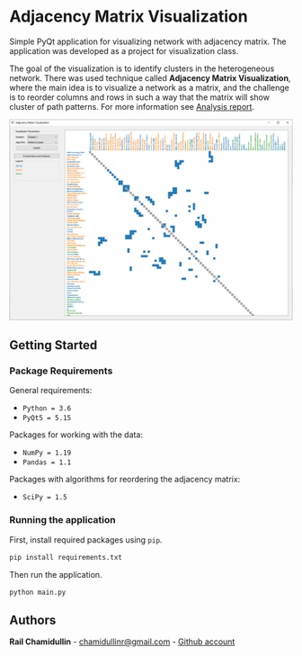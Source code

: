 # Adjacency Matrix Visualization

Simple PyQt application for visualizing network with adjacency matrix.
The application was developed as a project for visualization class.

The goal of the visualization is to identify clusters in the heterogeneous network. 
There was used technique called **Adjacency Matrix Visualization**, 
where the main idea is to visualize a network as a matrix, 
and the challenge is to reorder columns and rows in such a way that the matrix will 
show cluster of path patterns. For more information see [Analysis report](Analysis%20report.pdf).

![Application Example - Similarity based reordering](figures/adjacency_matrix_viz_similarity_based.PNG)

## Getting Started
### Package Requirements
General requirements:
* `Python = 3.6`
* `PyQt5 = 5.15`

Packages for working with the data:
* `NumPy = 1.19`
* `Pandas = 1.1`

Packages with algorithms for reordering the adjacency matrix:
* `SciPy = 1.5`


### Running the application

First, install required packages using `pip`.
```bash
pip install requirements.txt
```

Then run the application.
```bash
python main.py
```

## Authors
**Rail Chamidullin** - chamidullinr@gmail.com  - [Github account](https://github.com/chamidullinr)